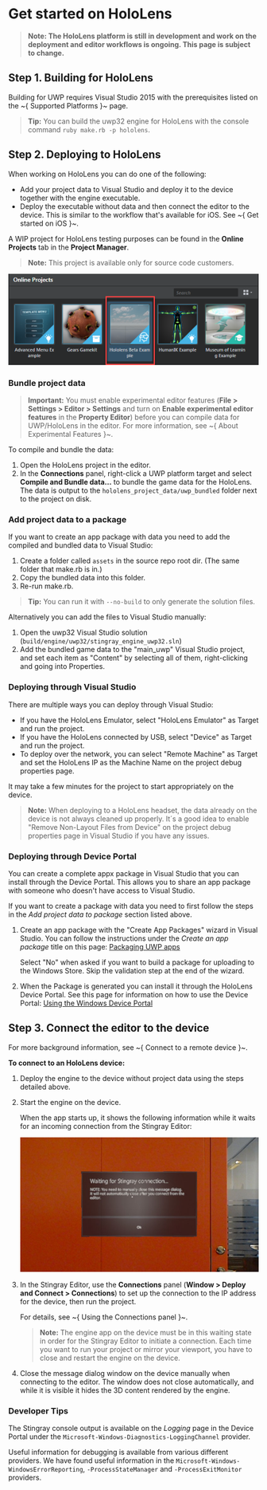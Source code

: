# Get started on HoloLens

>**Note: The HoloLens platform is still in development and work on the deployment and editor workflows is ongoing. This page is subject to change.**

## Step 1. Building for HoloLens

Building for UWP requires Visual Studio 2015 with the prerequisites listed on the ~{ Supported Platforms }~ page.

>**Tip:** You can build the uwp32 engine for HoloLens with the console command `ruby make.rb -p hololens`.

## Step 2. Deploying to HoloLens

When working on HoloLens you can do one of the following:

- Add your project data to Visual Studio and deploy it to the device together with the engine executable.
- Deploy the executable without data and then connect the editor to the device. This is similar to the workflow that's available for iOS. See ~{ Get started on iOS }~.

A WIP project for HoloLens testing purposes can be found in the **Online Projects** tab in the **Project Manager**.

>**Note:** This project is available only for source code customers.

![](../images/hololens_online_proj.png)

### Bundle project data ###

>**Important:** You must enable experimental editor features (**File > Settings > Editor > Settings** and turn on **Enable experimental editor features** in the **Property Editor**) before you can compile data for UWP/HoloLens in the editor. For more information, see ~{ About Experimental Features }~.

To compile and bundle the data:

1. Open the HoloLens project in the editor.
2. In the **Connections** panel, right-click a UWP platform target and select **Compile and Bundle data...** to bundle the game data for the HoloLens.
The data is output to the `hololens_project_data/uwp_bundled` folder next to the project on disk.

### Add project data to a package ###

If you want to create an app package with data you need to add the compiled and bundled data to Visual Studio:

1. Create a folder called `assets` in the source repo root dir. (The same folder that make.rb is in.)
2. Copy the bundled data into this folder.
3. Re-run make.rb.

  >**Tip:** You can run it with `--no-build` to only generate the solution files.

Alternatively you can add the files to Visual Studio manually:

1. Open the uwp32 Visual Studio solution (`build/engine/uwp32/stingray_engine_uwp32.sln`)
2. Add the bundled game data to the "main_uwp" Visual Studio project, and set each item as "Content" by selecting all of them, right-clicking and going into Properties.

### Deploying through Visual Studio ###

There are multiple ways you can deploy through Visual Studio:

* If you have the HoloLens Emulator, select "HoloLens Emulator" as Target and run the project.
* If you have the HoloLens connected by USB, select "Device" as Target and run the project.
* To deploy over the network, you can select "Remote Machine" as Target and set the HoloLens IP as the Machine Name on the project debug properties page.

It may take a few minutes for the project to start appropriately on the device.

>**Note:** When deploying to a HoloLens headset, the data already on the device is not always cleaned up properly. It´s a good idea to enable "Remove Non-Layout Files from Device" on the project debug properties page in Visual Studio if you have any issues.

### Deploying through Device Portal ###

You can create a complete appx package in Visual Studio that you can install through the Device Portal. This allows you to share an app package with someone who doesn't have access to Visual Studio.

If you want to create a package with data you need to first follow the steps in the _Add project data to package_ section listed above.

1. Create an app package with the "Create App Packages" wizard in Visual Studio. You can follow the instructions under the _Create an app package_ title on this page: [Packaging UWP apps](https://docs.microsoft.com/en-us/windows/uwp/packaging/packaging-uwp-apps)

    Select "No" when asked if you want to build a package for uploading to the Windows Store. Skip the validation step at the end of the wizard.

2.  When the Package is generated you can install it through the HoloLens Device Portal. See this page for information on how to use the Device Portal: [Using the Windows Device Portal](https://developer.microsoft.com/en-us/windows/holographic/using_the_windows_device_portal)

## Step 3. Connect the editor to the device

For more background information, see ~{ Connect to a remote device }~.

**To connect to an HoloLens device:**

1.	Deploy the engine to the device without project data using the steps detailed above.

2.	Start the engine on the device.

	When the app starts up, it shows the following information while it waits for an incoming connection from the Stingray Editor:

	![](../images/connecting-hololens.jpg)

3.	In the Stingray Editor, use the **Connections** panel (**Window > Deploy and Connect > Connections**) to set up the connection to the IP address for the device, then run the project.

	For details, see ~{ Using the Connections panel }~.

    >	**Note:** The engine app on the device must be in this waiting state in order for the Stingray Editor to initiate a connection. Each time you want to run your project or mirror your viewport, you have to close and restart the engine on the device.

4. Close the message dialog window on the device manually when connecting to the editor. The window does not close automatically, and while it is visible it hides the 3D content rendered by the engine.


### Developer Tips
The Stingray console output is available on the _Logging_ page in the Device Portal under the `Microsoft-Windows-Diagnostics-LoggingChannel` provider.

Useful information for debugging is available from various different providers. We have found useful information in the `Microsoft-Windows-WindowsErrorReporting`, `-ProcessStateManager` and `-ProcessExitMonitor` providers.
